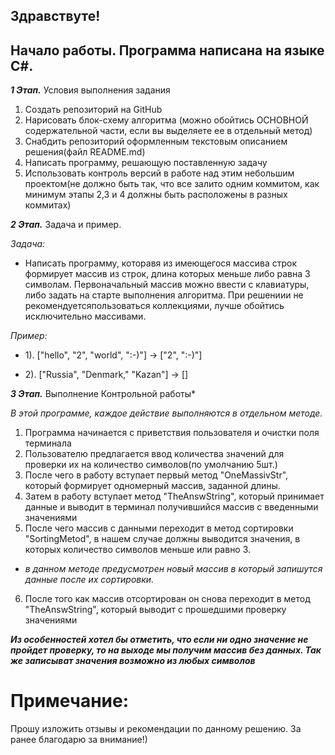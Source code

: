 ## Здравствуте! 
Начало работы. Программа написана на языке C#.
---
***1 Этап.*** Условия выполнения задания 
1. Создать репозиторий на GitHub
2. Нарисовать блок-схему алгоритма (можно обойтись ОСНОВНОЙ содержательной части, если вы выделяете ее в отдельный метод)
3. Снабдить репозиторий оформленным текстовым описанием решения(файл README.md)
4. Написать программу, решающую поставленную задачу
5. Использовать контроль версий в работе над этим небольшим проектом(не должно быть так, что все залито одним коммитом, как минимум этапы 2,3 и 4 должны быть расположены в разных коммитах)

***2 Этап.*** Задача и пример. 

 *Задача:* 
 * Написать программу, которавя из имеющегося массива строк формирует массив из строк, длина которых меньше либо равна 3 символам. Первоначальный массив можно ввести с клавиатуры, либо задать на старте выполнения алгоритма. При решениии не рекомендуетсяпользоваться коллекциями, лучше обойтись исключительно массивами.

 *Пример:* 

* 1). ["hello", "2", "world", ":-)"] -> ["2", ":-)"]

* 2). ["Russia", "Denmark," "Kazan"] -> []

***3 Этап.*** Выполнение Контрольной работы*

 *В этой программе, каждое действие выполняются в отдельном методе.*

1. Программа начинается с приветствия пользователя и очистки поля терминала
2. Пользователю предлагается ввод количества значений для проверки их на количество символов(по умолчанию 5шт.)
3. После чего в работу вступает первый метод "OneMassivStr", который формирует одномерный массив, заданной длины.
4. Затем в работу вступает метод "TheAnswString", который принимает данные и выводит в терминал получившийся массив с введенными значениями
5. После чего массив с данными переходит в метод сортировки "SortingMetod", в нашем случае должны выводится значения, в которых количество символов меньше или равно 3.
* *в данном методе предусмотрен новый массив в который запишутся данные после их сортировки.*
6. После того как массив отсортирован он снова переходит в метод "TheAnswString", который выводит с прошедшими проверку значениями

***Из особенностей хотел бы отметить, что если ни одно значение не пройдет проверку, то на выходе мы получим массив без данных. Так же записыват значения возможно из любых символов***

# Примечание: 
Прошу изложить отзывы и рекомендации по данному решению. За ранее благодарю за внимание!)
